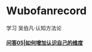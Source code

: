 # Wubofanrecord
学习 吴伯凡·认知方法论


#### [问答05|如何增加认识自己的维度](https://github.com/9527001/Wubofanrecord/blob/master/%E9%97%AE%E7%AD%9405%7C%E5%A6%82%E4%BD%95%E5%A2%9E%E5%8A%A0%E8%AE%A4%E8%AF%86%E8%87%AA%E5%B7%B1%E7%9A%84%E7%BB%B4%E5%BA%A6.md)
